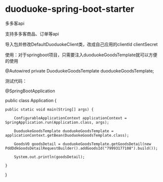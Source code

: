 # duoduoke-spring-boot-starter
多多客api

支持多多客商品、订单等api

导入包并修改DefaultDuoduokeClient类，改成自己应用的clientId clientSecret

使用：对于springboot项目，只需要注入duoduokeGoodsTemplate就可以方便的使用

@Autowired
private DuoduokeGoodsTemplate duoduokeGoodsTemplate;

测试代码：

@SpringBootApplication

public class Application {

    public static void main(String[] args) {
    
        ConfigurableApplicationContext applicationContext = SpringApplication.run(Application.class, args);

        DuoduokeGoodsTemplate duoduokeGoodsTemplate = applicationContext.getBean(DuoduokeGoodsTemplate.class);
        
        GoodsVO goodsDetail = duoduokeGoodsTemplate.getGoodsDetail(new PddDdkGoodsDetailRequestBuilder().addGoodsId("79993177108").build());

        System.out.println(goodsDetail);

    }

}

